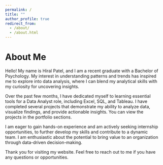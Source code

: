 ```yaml
---
permalink: /
title: ""
author_profile: true
redirect_from: 
  - /about/
  - /about.html
---
```


# About Me

Hello! My name is Hiral Patel, and I am a recent graduate with a Bachelor of Psychology. My interest in understanding patterns and trends has inspired me to explore into data analysis, where I can blend my analytical skills with my curiosity for uncovering insights.

Over the past few months, I have dedicated myself to learning essential tools for a Data Analyst role, including Excel, SQL, and Tableau. I have completed several projects that demonstrate my ability to analyze data, visualize findings, and provide actionable insights. You can view the projects in the portfolio sections.

I am eager to gain hands-on experience and am actively seeking internship opportunities, to further develop my skills and contribute to a dynamic team. I am enthusiastic about the potential to bring value to an organization through data-driven decision-making.

Thank you for visiting my website. Feel free to reach out to me if you have any questions or opportunities.
